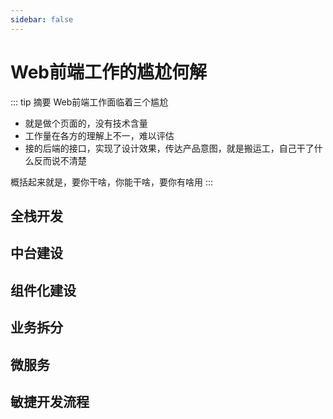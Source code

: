 ```yaml
---
sidebar: false
---
```

# Web前端工作的尴尬何解
::: tip 摘要
Web前端工作面临着三个尴尬  

* 就是做个页面的，没有技术含量
* 工作量在各方的理解上不一，难以评估
* 接的后端的接口，实现了设计效果，传达产品意图，就是搬运工，自己干了什么反而说不清楚  

概括起来就是，要你干啥，你能干啥，要你有啥用
:::

## 全栈开发

## 中台建设

## 组件化建设

## 业务拆分

## 微服务

## 敏捷开发流程